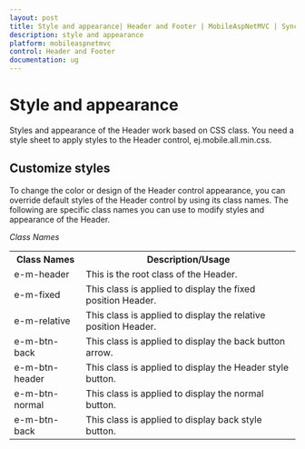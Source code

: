 ```yaml
---
layout: post
title: Style and appearance| Header and Footer | MobileAspNetMVC | Syncfusion
description: style and appearance
platform: mobileaspnetmvc
control: Header and Footer
documentation: ug
---
```


# Style and appearance

Styles and appearance of the Header work based on CSS class. You need a style sheet to apply styles to the Header control, ej.mobile.all.min.css.

## Customize styles

To change the color or design of the Header control appearance, you can override default styles of the Header control by using its class names. The following are specific class names you can use to modify styles and appearance of the Header.

_Class Names_

<table>
<tr>
<th>
Class Names </th><th>
Description/Usage</th></tr>
<tr>
<td>
e-m-header</td><td>
This is the root class of the Header.</td></tr>
<tr>
<td>
e-m-fixed</td><td>
This class is applied to display the fixed position Header.</td></tr>
<tr>
<td>
e-m-relative</td><td>
This class is applied to display the relative position Header.</td></tr>
<tr>
<td>
e-m-btn-back</td><td>
This class is applied to display the back button arrow.</td></tr>
<tr>
<td>
e-m-btn-header</td><td>
This class is applied to display the Header style button.</td></tr>
<tr>
<td>
e-m-btn-normal</td><td>
This class is applied to display the normal button.</td></tr>
<tr>
<td>
e-m-btn-back</td><td>
This class is applied to display back style button.</td></tr>
</table>


